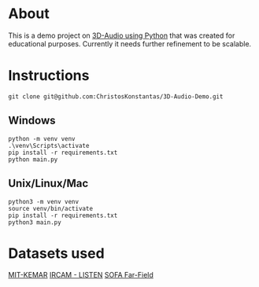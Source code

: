 # About

This is a demo project on [3D-Audio using Python](https://www.youtube.com/watch?v=a4mpK_2koR4&t=190s) that was created for educational purposes. Currently it needs further refinement to be scalable.

# Instructions

```
git clone git@github.com:ChristosKonstantas/3D-Audio-Demo.git
```

## Windows

```
python -m venv venv
.\venv\Scripts\activate
pip install -r requirements.txt
python main.py
```

## Unix/Linux/Mac

```
python3 -m venv venv
source venv/bin/activate
pip install -r requirements.txt
python3 main.py 
```

# Datasets used

[MIT-KEMAR](https://sound.media.mit.edu/resources/KEMAR.html)
[IRCAM - LISTEN](http://recherche.ircam.fr/equipes/salles/listen/download.html)
[SOFA Far-Field](https://zenodo.org/records/3928400)
